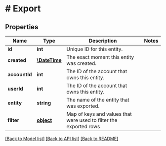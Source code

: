 # # Export

## Properties

Name | Type | Description | Notes
------------ | ------------- | ------------- | -------------
**id** | **int** | Unique ID for this entity. | 
**created** | [**\DateTime**](\DateTime.md) | The exact moment this entity was created. | 
**accountId** | **int** | The ID of the account that owns this entity. | 
**userId** | **int** | The ID of the account that owns this entity. | 
**entity** | **string** | The name of the entity that was exported. | 
**filter** | [**object**](.md) | Map of keys and values that were used to filter the exported rows | 

[[Back to Model list]](../../README.md#documentation-for-models) [[Back to API list]](../../README.md#documentation-for-api-endpoints) [[Back to README]](../../README.md)


